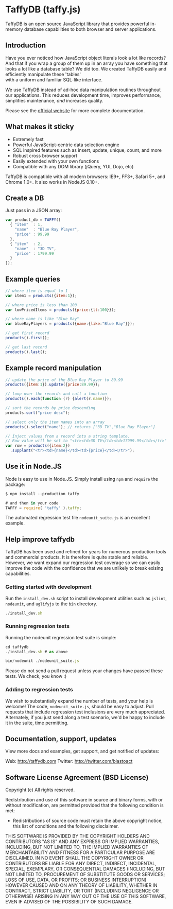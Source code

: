 # TaffyDB (taffy.js)

TaffyDB is an open source JavaScript library that provides powerful
in-memory database capabilities to both browser and server applications.

## Introduction

Have you ever noticed how JavaScript object literals look a lot like
records? And that if you wrap a group of them up in an array you have
something that looks a lot like a database table?  We did too. 
We created TaffyDB easily and efficiently manipulate these 'tables'  
with a uniform and familiar SQL-like interface.

We use TaffyDB instead of ad-hoc data manipulation routines throughout 
our applications. This reduces development time, improves performance,
simplifies maintenance, *and* increases quality.

Please see the [official website](http://www.taffydb.com) for more 
complete documentation.

## What makes it sticky

 - Extremely fast
 - Powerful JavaScript-centric data selection engine
 - SQL inspired features such as insert, update, unique, count, and more
 - Robust cross browser support 
 - Easily extended with your own functions
 - Compatible with any DOM library (jQuery, YUI, Dojo, etc)

TaffyDB is compatible with all modern browsers: IE9+, FF3+, Safari 5+, 
and Chrome 1.0+.  It also works in NodeJS 0.10+.

## Create a DB
Just pass in a JSON array:

```js
var product_db = TAFFY([
  { "item"  : 1,
    "name"  : "Blue Ray Player",
    "price" : 99.99
  },
  { "item"  : 2,
    "name"  : "3D TV",
    "price" : 1799.99
  }
]);
```

## Example queries

```js
// where item is equal to 1
var item1 = products({item:1});

// where price is less than 100
var lowPricedItems = products({price:{lt:100}});

// where name is like "Blue Ray"
var blueRayPlayers = products({name:{like:"Blue Ray"}});

// get first record
products().first();

// get last record
products().last();
```

## Example record manipulation

```js
// update the price of the Blue Ray Player to 89.99
products({item:1}).update({price:89.99});

// loop over the records and call a function
products().each(function (r) {alert(r.name)});

// sort the records by price descending
products.sort("price desc");

// select only the item names into an array
products().select("name"); // returns ["3D TV","Blue Ray Player"]

// Inject values from a record into a string template.
// Row value will be set to "<tr><td>3D TV</td><td>17999.99</td></tr>"
var row = products({item:2})
  .supplant("<tr><td>{name}</td><td>{price}</td></tr>");
```

## Use it in Node.JS
Node is easy to use in Node.JS.  Simply install using `npm` and `require` the
package:

```js
$ npm install --production taffy

# and then in your code
TAFFY = require( 'taffy' ).taffy;
```

The automated regression test file `nodeunit_suite.js` is an excellent
example.

## Help improve taffydb

TaffyDB has been used and refined for years for numerous production tools and
commercial products.  It is therefore is quite stable and reliable.  However,
we want expand our regression test coverage so we can easily improve the code
with the confidence that we are unlikely to break exising capabilities.

### Getting started with development

Run the `install_dev.sh` script to install development utilities such as `jslint`,
`nodeunit`, and `uglifyjs` to the `bin` directory.

```js
./install_dev.sh
```


### Running regression tests
Running the nodeunit regression test suite is simple:

```js
cd taffydb
./install_dev.sh # as above

bin/nodeunit ./nodeunit_suite.js
```

Please do not send a pull request unless your changes have passed these
tests.  We check, you know :)

### Adding to regression tests
We wish to substantially expand the number of tests, and your
help is welcome!  The code, `nodeunit_suite.js`, should be easy to adjust.
Pull requests that include regression test inclusions are very much
appreciated.  Alternately, if you just send along a test scenario, we'd be
happy to include it in the suite, time permitting.

## Documentation, support, updates
View more docs and examples, get support, and get notified of updates:

Web: http://taffydb.com
Twitter: http://twitter.com/biastoact 

## Software License Agreement (BSD License)
Copyright (c)
All rights reserved.


Redistribution and use of this software in source and binary forms, with or without modification, are permitted provided that the following condition is met:

* Redistributions of source code must retain the above copyright notice, this list of conditions and the following disclaimer.

THIS SOFTWARE IS PROVIDED BY THE COPYRIGHT HOLDERS AND CONTRIBUTORS "AS IS" AND ANY EXPRESS OR IMPLIED WARRANTIES, INCLUDING, BUT NOT LIMITED TO, THE IMPLIED WARRANTIES OF MERCHANTABILITY AND FITNESS FOR A PARTICULAR PURPOSE ARE DISCLAIMED. IN NO EVENT SHALL THE COPYRIGHT OWNER OR CONTRIBUTORS BE LIABLE FOR ANY DIRECT, INDIRECT, INCIDENTAL, SPECIAL, EXEMPLARY, OR CONSEQUENTIAL DAMAGES (INCLUDING, BUT NOT
LIMITED TO, PROCUREMENT OF SUBSTITUTE GOODS OR SERVICES; LOSS OF USE, DATA, OR PROFITS; OR BUSINESS INTERRUPTION) HOWEVER CAUSED AND ON ANY THEORY OF LIABILITY, WHETHER IN CONTRACT, STRICT LIABILITY, OR TORT (INCLUDING NEGLIGENCE OR OTHERWISE) ARISING IN ANY WAY OUT OF THE USE OF THIS SOFTWARE, EVEN IF ADVISED OF THE POSSIBILITY OF SUCH DAMAGE.
